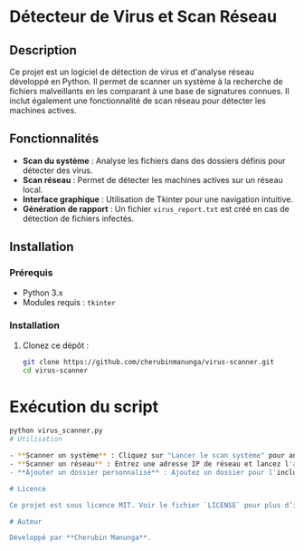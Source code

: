 # Détecteur de Virus et Scan Réseau

## Description
Ce projet est un logiciel de détection de virus et d'analyse réseau développé en Python. Il permet de scanner un système à la recherche de fichiers malveillants en les comparant à une base de signatures connues. Il inclut également une fonctionnalité de scan réseau pour détecter les machines actives.

## Fonctionnalités
- **Scan du système** : Analyse les fichiers dans des dossiers définis pour détecter des virus.
- **Scan réseau** : Permet de détecter les machines actives sur un réseau local.
- **Interface graphique** : Utilisation de Tkinter pour une navigation intuitive.
- **Génération de rapport** : Un fichier `virus_report.txt` est créé en cas de détection de fichiers infectés.

## Installation
### Prérequis
- Python 3.x
- Modules requis : `tkinter`

### Installation
1. Clonez ce dépôt :
   ```sh
   git clone https://github.com/cherubinmanunga/virus-scanner.git
   cd virus-scanner
# Exécution du script

```sh
python virus_scanner.py
# Utilisation

- **Scanner un système** : Cliquez sur "Lancer le scan système" pour analyser les fichiers.
- **Scanner un réseau** : Entrez une adresse IP de réseau et lancez l'analyse.
- **Ajouter un dossier personnalisé** : Ajoutez un dossier pour l'inclure dans l'analyse.

# Licence

Ce projet est sous licence MIT. Voir le fichier `LICENSE` pour plus d’informations.

# Auteur

Développé par **Cherubin Manunga**.
